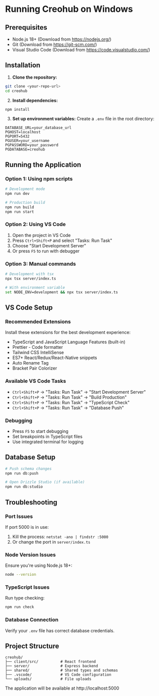 # Running Creohub on Windows

## Prerequisites
- Node.js 18+ (Download from https://nodejs.org/)
- Git (Download from https://git-scm.com/)
- Visual Studio Code (Download from https://code.visualstudio.com/)

## Installation

1. **Clone the repository:**
```bash
git clone <your-repo-url>
cd creohub
```

2. **Install dependencies:**
```bash
npm install
```

3. **Set up environment variables:**
Create a `.env` file in the root directory:
```env
DATABASE_URL=your_database_url
PGHOST=localhost
PGPORT=5432
PGUSER=your_username
PGPASSWORD=your_password
PGDATABASE=creohub
```

## Running the Application

### Option 1: Using npm scripts
```bash
# Development mode
npm run dev

# Production build
npm run build
npm run start
```

### Option 2: Using VS Code
1. Open the project in VS Code
2. Press `Ctrl+Shift+P` and select "Tasks: Run Task"
3. Choose "Start Development Server"
4. Or press `F5` to run with debugger

### Option 3: Manual commands
```bash
# Development with tsx
npx tsx server/index.ts

# With environment variable
set NODE_ENV=development && npx tsx server/index.ts
```

## VS Code Setup

### Recommended Extensions
Install these extensions for the best development experience:
- TypeScript and JavaScript Language Features (built-in)
- Prettier - Code formatter
- Tailwind CSS IntelliSense
- ES7+ React/Redux/React-Native snippets
- Auto Rename Tag
- Bracket Pair Colorizer

### Available VS Code Tasks
- `Ctrl+Shift+P` → "Tasks: Run Task" → "Start Development Server"
- `Ctrl+Shift+P` → "Tasks: Run Task" → "Build Production"
- `Ctrl+Shift+P` → "Tasks: Run Task" → "TypeScript Check"
- `Ctrl+Shift+P` → "Tasks: Run Task" → "Database Push"

### Debugging
- Press `F5` to start debugging
- Set breakpoints in TypeScript files
- Use integrated terminal for logging

## Database Setup

```bash
# Push schema changes
npm run db:push

# Open Drizzle Studio (if available)
npm run db:studio
```

## Troubleshooting

### Port Issues
If port 5000 is in use:
1. Kill the process: `netstat -ano | findstr :5000`
2. Or change the port in `server/index.ts`

### Node Version Issues
Ensure you're using Node.js 18+:
```bash
node --version
```

### TypeScript Issues
Run type checking:
```bash
npm run check
```

### Database Connection
Verify your `.env` file has correct database credentials.

## Project Structure
```
creohub/
├── client/src/          # React frontend
├── server/              # Express backend
├── shared/              # Shared types and schemas
├── .vscode/             # VS Code configuration
└── uploads/             # File uploads
```

The application will be available at http://localhost:5000